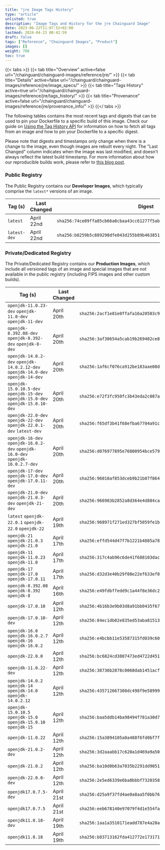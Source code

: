 ```yaml
---
title: "jre Image Tags History"
type: "article"
unlisted: true
description: "Image Tags and History for the jre Chainguard Image"
date: 2023-06-22T11:07:52+02:00
lastmod: 2024-04-23 00:42:59
draft: false
tags: ["Reference", "Chainguard Images", "Product"]
images: []
weight: 700
toc: true
---
```


{{< tabs >}}
{{< tab title="Overview" active=false url="/chainguard/chainguard-images/reference/jre/" >}}
{{< tab title="Details" active=false url="/chainguard/chainguard-images/reference/jre/image_specs/" >}}
{{< tab title="Tags History" active=true url="/chainguard/chainguard-images/reference/jre/tags_history/" >}}
{{< tab title="Provenance" active=false url="/chainguard/chainguard-images/reference/jre/provenance_info/" >}}
{{</ tabs >}}

The following tables contains the most recent tags and digests that can be used to pin your Dockerfile to a specific build of this image. Check our guide on [Using the Tag History API](/chainguard/chainguard-images/using-the-tag-history-api/) for information on how to fetch all tags from an image and how to pin your Dockerfile to a specific digest.

Please note that digests and timestamps only change when there is a change to the image, even though images are rebuilt every night. The "Last Changed" column indicates when the image was last modified, and doesn't always reflect the latest build timestamp. For more information about how our reproducible builds work, please refer to [this blog post](https://www.chainguard.dev/unchained/reproducing-chainguards-reproducible-image-builds).

### Public Registry
The Public Registry contains our **Developer Images**, which typically comprise the `latest*` versions of an image.

| Tag (s)       | Last Changed | Digest                                                                    |
|---------------|--------------|---------------------------------------------------------------------------|
|  `latest`     | April 22nd   | `sha256:74ce09ffa85cb66a0cbaa43cc61277f5abcca7ba4b876b12186cbc03838bd6bf` |
|  `latest-dev` | April 22nd   | `sha256:b0259b5c889298dfe043d255b89b4638517813f0d2a99f94f351cc54b9faebfb` |


### Private/Dedicated Registry
The Private/Dedicated Registry contains our **Production Images**, which include all versioned tags of an image and special images that are not available in the public registry (including FIPS images and other custom builds).

| Tag (s)                                                                            | Last Changed | Digest                                                                    |
|------------------------------------------------------------------------------------|--------------|---------------------------------------------------------------------------|
|  `openjdk-11.0.23-dev` `openjdk-11.0-dev` `openjdk-11-dev`                         | April 20th   | `sha256:2acf1e81e0ffafa16a20503c9cd6d684ea70f784e460c114d377264626bb06ab` |
|  `openjdk-8.392.08-dev` `openjdk-8.392-dev` `openjdk-8-dev`                        | April 20th   | `sha256:3af30654a5cab19b269402ce8f58f4d967743e088f718843061301e958520263` |
|  `openjdk-14.0.2-dev` `openjdk-14.0.2.12-dev` `openjdk-14.0-dev` `openjdk-14-dev`  | April 20th   | `sha256:1af6cf076ca912be183aae08d5a4c1101c0dc5087a2a152a910f74ff59596831` |
|  `openjdk-15.0.10.5-dev` `openjdk-15-dev` `openjdk-15.0-dev` `openjdk-15.0.10-dev` | April 20th   | `sha256:e72f3fc950fc3b43eda2c087a11218746e58c4690f778b4ab6842f206771ce2b` |
|  `openjdk-22.0-dev` `openjdk-22-dev` `openjdk-22.0.1-dev` `latest-dev`             | April 20th   | `sha256:f65df3b41f68efba67704a91c421d361e748590dd0840a57415e8537f5eca3f6` |
|  `openjdk-16-dev` `openjdk-16.0.2-dev` `openjdk-16.0-dev` `openjdk-16.0.2.7-dev`   | April 20th   | `sha256:d076977895e76800954bce579599cee2a9c426b98f16ca9e50370a7202ef1cd7` |
|  `openjdk-17-dev` `openjdk-17.0-dev` `openjdk-17.0.11-dev`                         | April 20th   | `sha256:96010af853dceb9b21b07f8649d5a064608909de8d12baeecd8903d419886f48` |
|  `openjdk-21.0-dev` `openjdk-21.0.3-dev` `openjdk-21-dev`                          | April 20th   | `sha256:966983b2852a8d364e4d884ca32829cb288317ac58e9e21f84858e2e47ce2d5a` |
|  `latest` `openjdk-22.0.1` `openjdk-22.0` `openjdk-22`                             | April 19th   | `sha256:968971f271ed327bf5059fe1bf045e731aef8d484bc62a5d4fd1f62ba6ec385d` |
|  `openjdk-21` `openjdk-21.0.3` `openjdk-21.0`                                      | April 17th   | `sha256:effd544d47f7b1221b4885a788a70489f09c52b3257d3fbd002d230044c52404` |
|  `openjdk-11` `openjdk-11.0.23` `openjdk-11.0`                                     | April 17th   | `sha256:317c4ab96c6de41f688103dac5761c5436eef41e3a591faf261b9a909daae0a7` |
|  `openjdk-17` `openjdk-17.0` `openjdk-17.0.11`                                     | April 17th   | `sha256:d32d3e40b29f08e22ef633ef03851d71c1d67f58c67ca70c17d42cf5dd59dab5` |
|  `openjdk-8.392.08` `openjdk-8.392` `openjdk-8`                                    | April 16th   | `sha256:e49fdbffedd9c1a44f8e36dc2c1d3c40ab0701034a5327ed1fba2bfdf1828c78` |
|  `openjdk-17.0.10`                                                                 | April 12th   | `sha256:4b16b3e9b03d8a91bb0435f67001754f82ff1fc65ab8d67b0114188a91acbb25` |
|  `openjdk-17.0.10-dev`                                                             | April 12th   | `sha256:84ec1db02e835ed53aba81513bc4e36d63f24fd728f2a68d4d830f6cd826fde6` |
|  `openjdk-16.0` `openjdk-16.0.2.7` `openjdk-16` `openjdk-16.0.2`                   | April 12th   | `sha256:e4bcbb11e53587315fd039c60924b064bbd6951c7a5f2d8d683a0f3d5922500f` |
|  `openjdk-22.0.0`                                                                  | April 12th   | `sha256:bc6824cd3807473ed4722d4519036f83b474ba332800daded94cefd178778850` |
|  `openjdk-11.0.22-dev`                                                             | April 12th   | `sha256:38736b2878c0068dab1451acfd6b7a79e4f471840f07066f7630a2c530847027` |
|  `openjdk-14.0.2` `openjdk-14` `openjdk-14.0` `openjdk-14.0.2.12`                  | April 12th   | `sha256:435712667300dc498f9e58999619e7b319316e7b5d184fe61a27db814555165e` |
|  `openjdk-15.0.10.5` `openjdk-15.0` `openjdk-15.0.10` `openjdk-15`                 | April 12th   | `sha256:baa5ddb14ba98494f781a30d7446152d2d74ee52f6911e90a63c09d217132bda` |
|  `openjdk-11.0.22`                                                                 | April 12th   | `sha256:15a3894105a0a488f6fd0bf7f877b62cbc8048606ef27cdb2a25468d3f10fa66` |
|  `openjdk-21.0.2-dev`                                                              | April 12th   | `sha256:3d2aaabb17c620a1d469a9a500d3095370bd43c95537cbc4875a642ad0d5ae2f` |
|  `openjdk-21.0.2`                                                                  | April 12th   | `sha256:ba10d0b63a7035b2291dd9051856e50be3517731ce6672cebc1f6daaba9d5ab8` |
|  `openjdk-22.0.0-dev`                                                              | April 12th   | `sha256:2e5ed6339e6ba8bbbf73203586d51b4a02549f75e9034b6a8f44930525d69162` |
|  `openjdk17.0.7.5-dev`                                                             | April 21st   | `sha256:d25a9f37fd4ae0a8aa5f0bb7675c9dfaa033e45ac0e4deb4a14e45aee3a4a62b` |
|  `openjdk17.0.7.5`                                                                 | April 21st   | `sha256:eeb678140e97079f4d1e554fa3575831329e78e1382605249ea8ea5558a96d11` |
|  `openjdk11.0.18-dev`                                                              | April 19th   | `sha256:1aa1a3510171eadd787e4a20ae76bef2ff04485d355e01dac1ddef5dbe70a2f2` |
|  `openjdk11.0.18`                                                                  | April 19th   | `sha256:b83713162fda412772e173171870d95621f170ffd46a629f880b44e9bca3a919` |

